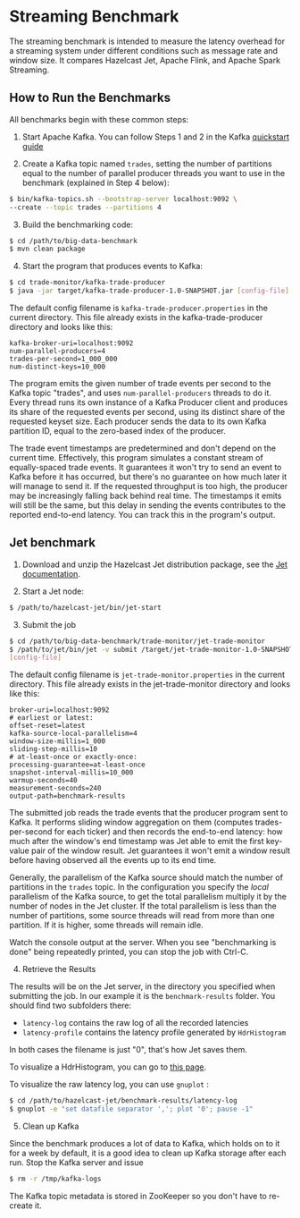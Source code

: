 # Streaming Benchmark

The streaming benchmark is intended to measure the latency overhead
for a streaming system under different conditions such as message
rate and window size. It compares Hazelcast Jet, Apache Flink,
and Apache Spark Streaming.

## How to Run the Benchmarks

All benchmarks begin with these common steps:

1. Start Apache Kafka. You can follow Steps 1 and 2 in the Kafka
  [quickstart guide](https://kafka.apache.org/quickstart)

2. Create a Kafka topic named `trades`, setting the number of partitions
  equal to the number of parallel producer threads you want to use in
  the benchmark (explained in Step 4 below):

```sh
$ bin/kafka-topics.sh --bootstrap-server localhost:9092 \
--create --topic trades --partitions 4
```

3. Build the benchmarking code:

```bash
$ cd /path/to/big-data-benchmark
$ mvn clean package
```

4. Start the program that produces events to Kafka:

```bash
$ cd trade-monitor/kafka-trade-producer
$ java -jar target/kafka-trade-producer-1.0-SNAPSHOT.jar [config-file]
```

The default config filename is `kafka-trade-producer.properties` in the
current directory. This file already exists in the kafka-trade-producer
directory and looks like this:

```
kafka-broker-uri=localhost:9092
num-parallel-producers=4
trades-per-second=1_000_000
num-distinct-keys=10_000
```

The program emits the given number of trade events per second to the
Kafka topic "trades", and uses `num-parallel-producers` threads to do
it. Every thread runs its own instance of a Kafka Producer client and
produces its share of the requested events per second, using its
distinct share of the requested keyset size. Each producer sends the
data to its own Kafka partition ID, equal to the zero-based index of the
producer.

The trade event timestamps are predetermined and don't depend on the
current time. Effectively, this program simulates a constant stream of
equally-spaced trade events. It guarantees it won't try to send an event
to Kafka before it has occurred, but there's no guarantee on how much
later it will manage to send it. If the requested throughput is too
high, the producer may be increasingly falling back behind real time.
The timestamps it emits will still be the same, but this delay in
sending the events contributes to the reported end-to-end latency. You
can track this in the program's output.

## Jet benchmark

1. Download and unzip the Hazelcast Jet distribution package, see the
[Jet documentation](https://jet-start.sh/docs/operations/installation).

2. Start a Jet node:

```bash
$ /path/to/hazelcast-jet/bin/jet-start
```

3. Submit the job

```bash
$ cd /path/to/big-data-benchmark/trade-monitor/jet-trade-monitor
$ /path/to/jet/bin/jet -v submit /target/jet-trade-monitor-1.0-SNAPSHOT.jar \
[config-file]
```

The default config filename is `jet-trade-monitor.properties` in the
current directory. This file already exists in the jet-trade-monitor
directory and looks like this:

```
broker-uri=localhost:9092
# earliest or latest:
offset-reset=latest
kafka-source-local-parallelism=4
window-size-millis=1_000
sliding-step-millis=10
# at-least-once or exactly-once:
processing-guarantee=at-least-once
snapshot-interval-millis=10_000
warmup-seconds=40
measurement-seconds=240
output-path=benchmark-results
```

The submitted job reads the trade events that the producer program sent
to Kafka. It performs sliding window aggregation on them (computes
trades-per-second for each ticker) and then records the end-to-end
latency: how much after the window's end timestamp was Jet able to emit
the first key-value pair of the window result. Jet guarantees it won't
emit a window result before having observed all the events up to its end
time.

Generally, the parallelism of the Kafka source should match the number
of partitions in the `trades` topic. In the configuration you specify
the _local_ parallelism of the Kafka source, to get the total
parallelism multiply it by the number of nodes in the Jet cluster. If
the total parallelism is less than the number of partitions, some source
threads will read from more than one partition. If it is higher, some
threads will remain idle.

Watch the console output at the server. When you see "benchmarking is
done" being repeatedly printed, you can stop the job with Ctrl-C.

4. Retrieve the Results

The results will be on the Jet server, in the directory you specified
when submitting the job. In our example it is the `benchmark-results`
folder. You should find two subfolders there:

- `latency-log` contains the raw log of all the recorded latencies
- `latency-profile` contains the latency profile generated by
  `HdrHistogram`

In both cases the filename is just "0", that's how Jet saves them.

To visualize a HdrHistogram, you can go to [this
page](https://hdrhistogram.github.io/HdrHistogram/plotFiles.html).

To visualize the raw latency log, you can use `gnuplot` :

```bash
$ cd /path/to/hazelcast-jet/benchmark-results/latency-log
$ gnuplot -e "set datafile separator ','; plot '0'; pause -1"
```

5. Clean up Kafka

Since the benchmark produces a lot of data to Kafka, which holds on to
it for a week by default, it is a good idea to clean up Kafka storage
after each run. Stop the Kafka server and issue

```sh
$ rm -r /tmp/kafka-logs
```

The Kafka topic metadata is stored in ZooKeeper so you don't have to
re-create it.
